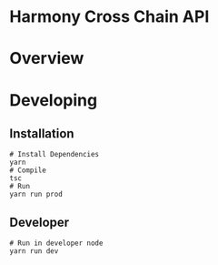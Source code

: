 # Harmony Cross Chain API

# Overview

# Developing

## Installation

```
# Install Dependencies
yarn
# Compile 
tsc
# Run
yarn run prod
```

## Developer

```
# Run in developer node
yarn run dev
```
